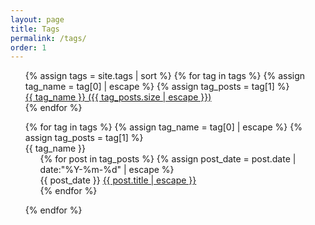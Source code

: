 ```yaml
---
layout: page
title: Tags
permalink: /tags/
order: 1
---
```


<ul style="list-style: none;">
{% assign tags = site.tags | sort %}
{% for tag in tags %}
    {% assign tag_name = tag[0] | escape %}
    {% assign tag_posts = tag[1] %}
<li>
    <a href="#{{ tag_name }}" title="{{ tag_name }}">
        {{ tag_name }} <span>({{ tag_posts.size | escape }})</span>
    </a>
</li>
{% endfor %}
</ul>


<!-- Indentation matters do not indent HTML-->
<ul style="list-style: none;">
{% for tag in tags %}
    {% assign tag_name = tag[0] | escape %}
    {% assign tag_posts = tag[1]  %}

<li id="{{ tag_name }}">
    {{ tag_name }}


<ul style="list-style: none;">
        {% for post in tag_posts %}
            {% assign post_date = post.date | date:"%Y-%m-%d" | escape %}
<li>
<time datetime="{{ post_date }}">{{ post_date }}</time>
<a href="{{ site.baseurl }}{{ post.url }}" title="{{ post.title | escape }}"> {{ post.title | escape }}</a>

</li>
        {% endfor %}
</ul>


</li>


{% endfor %}
</ul>

